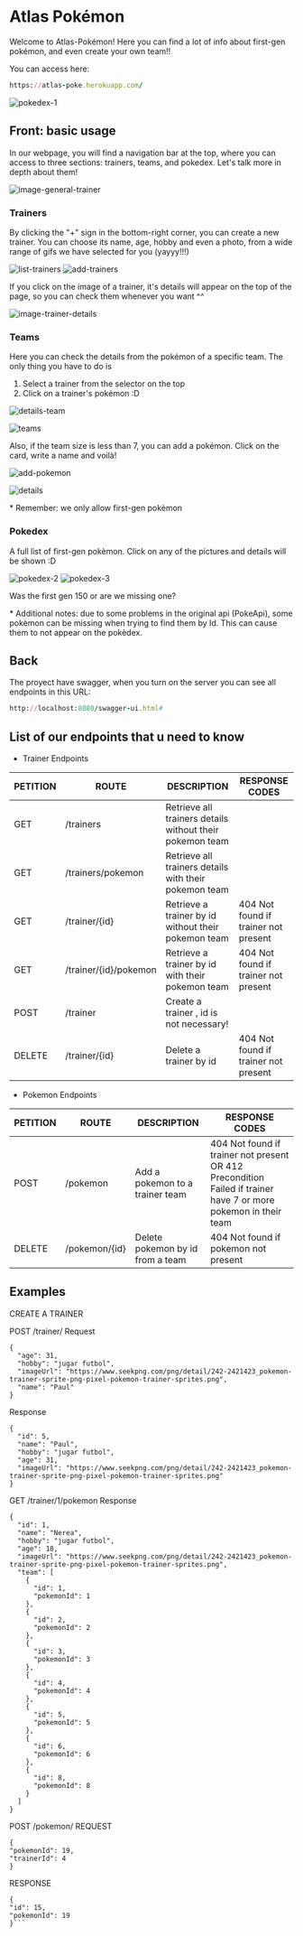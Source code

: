 # Atlas Pokémon

Welcome to Atlas-Pokémon! Here you can find a lot of info about first-gen pokémon, and even create your own team!!

You can access here: 
```ruby 
https://atlas-poke.herokuapp.com/
```

![pokedex-1](https://github.com/C-Inherited/atlas-pokemon/blob/main/Images%20Pokemon%20Atlas/Captura%20de%20pantalla%202021-03-05%20a%20las%2014.03.07.png?raw=true)


## Front: basic usage

In our webpage, you will find a navigation bar at the top, where you can access to three sections: trainers, teams, and pokedex. Let's talk more in depth about them!

![image-general-trainer](https://github.com/C-Inherited/atlas-pokemon/blob/main/Images%20Pokemon%20Atlas/Captura%20de%20pantalla%202021-03-05%20a%20las%2014.38.13.png?raw=true)

### Trainers

By clicking the "+" sign in the bottom-right corner, you can create a new trainer. You can choose its name, age, hobby and even a photo, from a wide range of gifs we have selected for you (yayyy!!!)

![list-trainers](https://github.com/C-Inherited/atlas-pokemon/blob/main/Images%20Pokemon%20Atlas/Captura%20de%20pantalla%202021-03-05%20a%20las%2014.35.28.png?raw=true)
![add-trainers](https://github.com/C-Inherited/atlas-pokemon/blob/main/Images%20Pokemon%20Atlas/Captura%20de%20pantalla%202021-03-05%20a%20las%2014.03.41.png?raw=true)

If you click on the image of a trainer, it's details will appear on the top of the page, so you can check them whenever you want ^^

![image-trainer-details](https://github.com/C-Inherited/atlas-pokemon/blob/main/Images%20Pokemon%20Atlas/Captura%20de%20pantalla%202021-03-05%20a%20las%2014.07.13.png?raw=true)

### Teams

Here you can check the details from the pokémon of a specific team. The only thing you have to do is
1. Select a trainer from the selector on the top
2. Click on a trainer's pokémon :D

![details-team](https://github.com/C-Inherited/atlas-pokemon/blob/main/Images%20Pokemon%20Atlas/Captura%20de%20pantalla%202021-03-05%20a%20las%2014.08.31.png?raw=true)

![teams](https://github.com/C-Inherited/atlas-pokemon/blob/main/Images%20Pokemon%20Atlas/Captura%20de%20pantalla%202021-03-05%20a%20las%2014.07.42.png?raw=true)

Also, if the team size is less than 7, you can add a pokémon. Click on the card, write a name and voilà! 

![add-pokemon](https://github.com/C-Inherited/atlas-pokemon/blob/main/Images%20Pokemon%20Atlas/Captura%20de%20pantalla%202021-03-05%20a%20las%2014.07.52.png?raw=true)

![details](https://github.com/C-Inherited/atlas-pokemon/blob/main/Images%20Pokemon%20Atlas/Captura%20de%20pantalla%202021-03-05%20a%20las%2014.08.17.png?raw=true)

\* Remember: we only allow first-gen pokèmon


### Pokedex

A full list of first-gen pokèmon. Click on any of the pictures and details will be shown :D

![pokedex-2](https://github.com/C-Inherited/atlas-pokemon/blob/main/Images%20Pokemon%20Atlas/Captura%20de%20pantalla%202021-03-05%20a%20las%2014.09.29.png?raw=true)
![pokedex-3](https://github.com/C-Inherited/atlas-pokemon/blob/main/Images%20Pokemon%20Atlas/Captura%20de%20pantalla%202021-03-05%20a%20las%2014.35.16.png?raw=true)

Was the first gen 150 or are we missing one? 

\* Additional notes: due to some problems in the original api (PokeApi), some pokèmon can be missing when trying to find them by Id. This can cause them to not appear on the pokèdex.


## Back

The proyect have swagger, when you turn on the server you can see all endpoints in this URL:

```ruby 
http://localhost:8080/swagger-ui.html#
```


## List of our endpoints that u need to know 

- Trainer Endpoints

| PETITION | ROUTE | DESCRIPTION | RESPONSE CODES  
| ------------- | ------------- | ------------- | ------------- |
|GET | /trainers | Retrieve all trainers details without their pokemon team | 
|GET | /trainers/pokemon | Retrieve all trainers details with their pokemon team | 
|GET | /trainer/{id} | Retrieve a trainer by id without their pokemon team | 404 Not found if trainer not present
|GET | /trainer/{id}/pokemon | Retrieve a trainer by id with their pokemon team | 404 Not found if trainer not present
|POST | /trainer | Create a trainer , id is not necessary!| 
|DELETE | /trainer/{id}  | Delete a trainer by id | 404 Not found if trainer not present

- Pokemon Endpoints

| PETITION | ROUTE | DESCRIPTION | RESPONSE CODES
| ------------- | ------------- | ------------- | ------------- |
|POST | /pokemon | Add a pokemon to a trainer team | 404 Not found if trainer not present OR 412 Precondition Failed if trainer have 7 or more pokemon in their team
|DELETE | /pokemon/{id} | Delete pokemon by id from a team | 404 Not found if pokemon not present


## Examples

CREATE A TRAINER

POST /trainer/
Request 
```
{
  "age": 31,
  "hobby": "jugar futbol",
  "imageUrl": "https://www.seekpng.com/png/detail/242-2421423_pokemon-trainer-sprite-png-pixel-pokemon-trainer-sprites.png",
  "name": "Paul"
}
```
Response
```
{
  "id": 5,
  "name": "Paul",
  "hobby": "jugar futbol",
  "age": 31,
  "imageUrl": "https://www.seekpng.com/png/detail/242-2421423_pokemon-trainer-sprite-png-pixel-pokemon-trainer-sprites.png"
}
```

GET /trainer/1/pokemon
Response
```
{
  "id": 1,
  "name": "Nerea",
  "hobby": "jugar futbol",
  "age": 18,
  "imageUrl": "https://www.seekpng.com/png/detail/242-2421423_pokemon-trainer-sprite-png-pixel-pokemon-trainer-sprites.png",
  "team": [
    {
      "id": 1,
      "pokemonId": 1
    },
    {
      "id": 2,
      "pokemonId": 2
    },
    {
      "id": 3,
      "pokemonId": 3
    },
    {
      "id": 4,
      "pokemonId": 4
    },
    {
      "id": 5,
      "pokemonId": 5
    },
    {
      "id": 6,
      "pokemonId": 6
    },
    {
      "id": 8,
      "pokemonId": 8
    }
  ]
}
```

POST /pokemon/
REQUEST
```
{
"pokemonId": 19,
"trainerId": 4
}
```
RESPONSE
```
{
"id": 15,
"pokemonId": 19
}```

